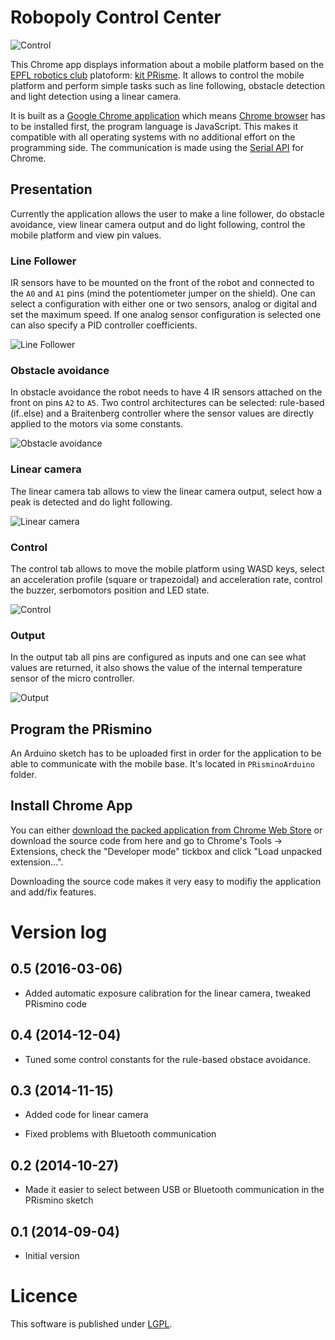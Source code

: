 # Robopoly Control Center

![Control](images/screenshot_home.png)

This Chrome app displays information about a mobile platform based on the [EPFL robotics club](http://robopoly.epfl.ch) platoform: [kit PRisme](http://robopoly.epfl.ch/prisme). It allows to control the mobile platform and perform simple tasks such as line following, obstacle detection and light detection using a linear camera.

It is built as a [Google Chrome application](https://chrome.google.com/webstore/detail/robopoly-control-center/kimabfnmacaikklmibbbomomjffkfalo) which means [Chrome browser](https://www.google.com/chrome/) has to be installed first, the program language is JavaScript. This makes it compatible with all operating systems with no additional effort on the programming side. The communication is made using the [Serial API](http://developer.chrome.com/trunk/apps/app.hardware.html#serial) for Chrome.

## Presentation

Currently the application allows the user to make a line follower, do obstacle avoidance, view linear camera output and do light following, control the mobile platform and view pin values.

### Line Follower

IR sensors have to be mounted on the front of the robot and connected to the `A0` and `A1` pins (mind the potentiometer jumper on the shield). One can select a configuration with either one or two sensors, analog or digital and set the maximum speed. If one analog sensor configuration is selected one can also specify a PID controller coefficients.

![Line Follower](images/screenshot_line_follower.png)

### Obstacle avoidance

In obstacle avoidance the robot needs to have 4 IR sensors attached on the front on pins `A2` to `A5`. Two control architectures can be selected: rule-based (if..else) and a Braitenberg controller where the sensor values are directly applied to the motors via some constants.

![Obstacle avoidance](images/screenshot_obstacle_avoidance.png)

### Linear camera

The linear camera tab allows to view the linear camera output, select how a peak is detected and do light following.

![Linear camera](images/screenshot_linear_camera.png)

### Control

The control tab allows to move the mobile platform using WASD keys, select an acceleration profile (square or trapezoidal) and acceleration rate, control the buzzer, serbomotors position and LED state.

![Control](images/screenshot_control.png)

### Output

In the output tab all pins are configured as inputs and one can see what values are returned, it also shows the value of the internal temperature sensor of the micro controller.

![Output](images/screenshot_output.png)

## Program the PRismino

An Arduino sketch has to be uploaded first in order for the application to be able to communicate with the mobile base. It's located in `PRisminoArduino` folder.

## Install Chrome App

You can either [download the packed application from Chrome Web Store](https://chrome.google.com/webstore/detail/robopoly-control-center/kimabfnmacaikklmibbbomomjffkfalo) or download the source code from here and go to Chrome's Tools -> Extensions, check the "Developer mode" tickbox and click "Load unpacked extension...".

Downloading the source code makes it very easy to modifiy the application and add/fix features.

# Version log

## 0.5 (2016-03-06)

* Added automatic exposure calibration for the linear camera, tweaked PRismino code

## 0.4 (2014-12-04)

* Tuned some control constants for the rule-based obstace avoidance.

## 0.3 (2014-11-15)

* Added code for linear camera

* Fixed problems with Bluetooth communication

## 0.2 (2014-10-27)

* Made it easier to select between USB or Bluetooth communication in the PRismino sketch

## 0.1 (2014-09-04)

* Initial version

# Licence

This software is published under [LGPL](http://www.gnu.org/licenses/lgpl.html).

